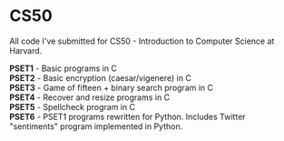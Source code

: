 # CS50
All code I've submitted for CS50 - Introduction to Computer Science at Harvard.

<b>PSET1</b> - Basic programs in C <br />
<b>PSET2</b> - Basic encryption (caesar/vigenere) in C <br />
<b>PSET3</b> - Game of fifteen + binary search program in C <br />
<b>PSET4</b> - Recover and resize programs in C <br />
<b>PSET5</b> - Spellcheck program in C <br />
<b>PSET6</b> - PSET1 programs rewritten for Python. Includes Twitter "sentiments" program implemented in Python.
